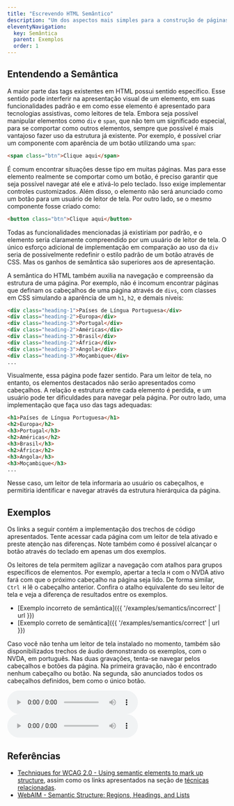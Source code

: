 ```yaml
---
title: "Escrevendo HTML Semântico"
description: "Um dos aspectos mais simples para a construção de páginas acessíveis, porém muitas vezes esquecido, diz respeito ao uso adequado dos elementos semânticos do HTML. Páginas que ignoram esses elementos, ou os usam de forma incorreta podem dificultar o acesso, compreensão e interação com o conteúdo para um grande número de usuários."
eleventyNavigation:
  key: Semântica
  parent: Exemplos
  order: 1
---
```


## Entendendo a Semântica

A maior parte das tags existentes em HTML possui sentido específico. Esse sentido pode interferir na apresentação visual de um elemento, em suas funcionalidades padrão e em como esse elemento é apresentado para tecnologias assistivas, como leitores de tela. Embora seja possível manipular elementos como `div` e `span`, que não tem um significado especial, para se comportar como outros elementos, sempre que possível é mais vantajoso fazer uso da estrutura já existente. Por exemplo, é possível criar um componente com aparência de um botão utilizando uma `span`:

```html
<span class="btn">Clique aqui</span>
```

É comum encontrar situações desse tipo em muitas páginas. Mas para esse elemento realmente se comportar como um botão, é preciso garantir que seja possível navegar até ele e ativá-lo pelo teclado. Isso exige implementar controles customizados. Além disso, o elemento não será anunciado como um botão para um usuário de leitor de tela. Por outro lado, se o mesmo componente fosse criado como:

```html
<button class="btn">Clique aqui</button>
```

Todas as funcionalidades mencionadas já existiriam por padrão, e o elemento seria claramente compreendido por um usuário de leitor de tela. O único esforço adicional de implementação em comparação ao uso da `div` seria de possivelmente redefinir o estilo padrão de um botão através de CSS. Mas os ganhos de semântica são superiores aos de apresentação.

A semântica do HTML também auxilia na navegação e compreensão da estrutura de uma página. Por exemplo, não é incomum encontrar páginas que definam os cabeçalhos de uma página através de `divs`, com classes em CSS simulando a aparência de um `h1`, `h2`, e demais níveis:

```html
<div class="heading-1">Países de Língua Portuguesa</div>
<div class="heading-2">Europa</div>
<div class="heading-3">Portugal</div>
<div class="heading-2">Américas</div>
<div class="heading-3">Brasil</div>
<div class="heading-2">África</div>
<div class="heading-3">Angola</div>
<div class="heading-3">Moçambique</div>
...
```

Visualmente, essa página pode fazer sentido. Para um leitor de tela, no entanto, os elementos destacados não serão apresentados como cabeçalhos. A relação e estrutura entre cada elemento é perdida, e um usuário pode ter dificuldades para navegar pela página.
Por outro lado, uma implementação que faça uso das tags adequadas:

```html
<h1>Países de Língua Portuguesa</h1>
<h2>Europa</h2>
<h3>Portugal</h3>
<h2>Américas</h2>
<h3>Brasil</h3>
<h2>África</h2>
<h3>Angola</h3>
<h3>Moçambique</h3>
...
```

Nesse caso, um leitor de tela informaria ao usuário os cabeçalhos, e permitiria identificar e navegar através da estrutura hierárquica da página.

## Exemplos

Os links a seguir contém a implementação dos trechos de código apresentados. Tente acessar cada página com um leitor de tela ativado e preste atenção nas diferenças. Note também como é possível alcançar o botão através do teclado em apenas um dos exemplos.

Os leitores de tela permitem agilizar a navegação com atalhos para grupos específicos de elementos. Por exemplo, apertar a tecla `H` com o NVDA ativo fará com que o próximo cabeçalho na página seja lido. De forma similar, `Ctrl H` lê o cabeçalho anterior. Confira o atalho equivalente do seu leitor de tela e veja a diferença de resultados entre os exemplos.

- [Exemplo incorreto de semântica]({{ '/examples/semantics/incorrect' | url }})
- [Exemplo correto de semântica]({{ '/examples/semantics/correct' | url }})

Caso você não tenha um leitor de tela instalado no momento, também são disponibilizados trechos de áudio demonstrando os exemplos, com o NVDA, em português. Nas duas gravações, tenta-se navegar pelos cabeçalhos e botões da página. Na primeira gravação, não é encontrado nenhum cabeçalho ou botão. Na segunda, são anunciados todos os cabeçalhos definidos, bem como o único botão.

<audio src="{{ '/audio/incorrect-semantics.mp3' | url }}" controls></audio>
<audio src="{{ '/audio/correct-semantics.mp3' | url }}" controls></audio>

## Referências

- [Techniques for WCAG 2.0 - Using semantic elements to mark up structure](https://www.w3.org/TR/WCAG20-TECHS/G115.html), assim como os links apresentados na seção de [técnicas relacionadas](https://www.w3.org/TR/WCAG20-TECHS/G115.html#G115-related-techs).
- [WebAIM - Semantic Structure: Regions, Headings, and Lists](https://webaim.org/techniques/semanticstructure/)
